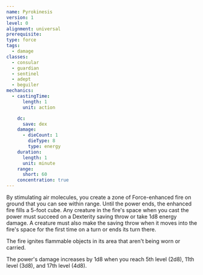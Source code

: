```yaml
---
name: Pyrokinesis
version: 1
level: 0
alignment: universal
prerequisite: 
type: force
tags:
  - damage
classes:
  - consular
  - guardian
  - sentinel
  - adept
  - beguiler
mechanics:
  - castingTime:
      length: 1
      unit: action

    dc:
      save: dex
    damage:
      - dieCount: 1
        dieType: 8
        type: energy
    duration:
      length: 1
      unit: minute
    range:
      short: 60
    concentration: true
---
```

By stimulating air molecules, you create a zone of Force-enhanced fire on ground that you can see within range. Until the power ends, the enhanced fire fills a 5-foot cube. Any creature in the fire's space when you cast the power must succeed on a Dexterity saving throw or take 1d8 energy damage. A creature must also make the saving throw when it moves into the fire's space for the first time on a turn or ends its turn there.

The fire ignites flammable objects in its area that aren't being worn or carried.

The power's damage increases by 1d8 when you reach 5th level (2d8), 11th level (3d8), and 17th level (4d8).
    